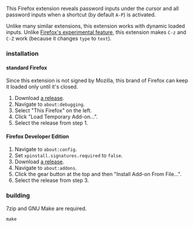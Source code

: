 This Firefox extension reveals password inputs under the cursor and all password
inputs when a shortcut (by default `A-P`) is activated.

Unlike many similar extensions, this extension works with dynamic loaded inputs.
Unlike [Firefox's experimental feature](https://developer.mozilla.org/en-US/docs/Mozilla/Firefox/Experimental_features#toggle_password_display),
this extension makes `C-z` and `C-Z` work (because it changes `type` to `text`).

### installation
#### standard Firefox
Since this extension is not signed by Mozilla, this brand of Firefox can keep it
loaded only until it's closed.

1. Download [a release](https://github.com/nnym/password-revealer/releases).
2. Navigate to `about:debugging`.
3. Select "This Firefox" on the left.
4. Click "Load Temporary Add-on...".
5. Select the release from step 1.

#### Firefox Developer Edition
1. Navigate to `about:config`.
2. Set `xpinstall.signatures.required` to `false`.
3. Download [a release](https://github.com/nnym/password-revealer/releases).
4. Navigate to `about:addons`.
5. Click the gear button at the top and then "Install Add-on From File...".
6. Select the release from step 3.

### building
7zip and GNU Make are required.

```
make
```
